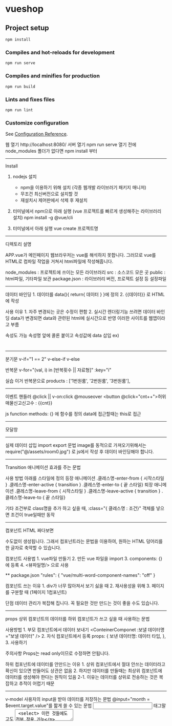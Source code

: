 # vueshop

## Project setup
```
npm install
```

### Compiles and hot-reloads for development
```
npm run serve
```

### Compiles and minifies for production
```
npm run build
```

### Lints and fixes files
```
npm run lint
```

### Customize configuration
See [Configuration Reference](https://cli.vuejs.org/config/).

웹 열기 http://localhost:8080/
서버 열기  npm run serve
열기 전에 node_modules 폴더가 없다면 npm install 부터

-----------------------------------------------------------------------
Install

1. nodejs 설치
	- npm을 이용하기 위해 설치 (각종 웹개발 라이브러기 패키지 매니저)
	- 무조건 최신버전으로 설치할 것
	- 재설치시 제어판에서 삭제 후 재설치

2. 터미널에서 npm으로 아래 실행 (vue 프로젝트를 빠르게 생성해주는 라이브러리 설치)
	npm install -g @vue/cli

3. 터미널에서 아래 실행
	vue create 프로젝트명

-----------------------------------------------------------------------
디렉토리 설명

APP.vue가 메인페이지
웹브라우저는 vue를 해석하지 못합니다.
그러므로 vue를 HTML로 컴파일 작업을 거쳐서 html파일에 작성해줍니다.

node_modules : 프로젝트에 쓰이는 모든 라이브러리
src : 소스코드 모은 곳
public : html파일, 기타파일 보관
package.json : 라이브러리 버전, 프로젝트 설정 등 설정파일

-----------------------------------------------------------------------
데이터 바인딩
	1. 데이터를 data(){ return{ 데이터 } }에 정의
	2. {{데이터}} 로 HTML에 작성

사용 이유
	1. 자주 변경되는 곳은 수정이 편함
	2. 실시간 렌더링기능 쓰려면 데이터 바인딩
		data가 변경되면 data와 관련된 html에 실시간으로 반영
		이러한 사이트를 웹앱이라고 부름

속성도 가능
	속성명 앞에 콜론 붙이고 속성값에 data 삽입
		ex) <h1 :class="classname"></h1>

-----------------------------------------------------------------------
분기문
v-if="1 == 2"
v-else-if
v-else


반복문
	v-for="(val, i) in [반복횟수 || 자료형]" :key="i"

실습
	이거 반복문으로
	products : ['1번원룸', '2번원룸', '3번원룸'],

-----------------------------------------------------------------------
이벤트 핸들러
	@click  ||  v-on:click
	@mouseover
	<button @click="cnt++">허위매물신고</button><span>신고수 : {{cnt}}</span>

js function
	methods: {} 에 함수를 정의
	data에 접근할때는 this로 접근

-----------------------------------------------------------------------

모달창

-----------------------------------------------------------------------
실제 데이터 삽입
import export 문법
image를 동적으로 가져오기위해서는
require("@/assets/room0.jpg") 로 js에서 작성 후 데이터 바인딩해야 합니다.

-----------------------------------------------------------------------
Transition
	애니메이션 효과를 주는 문법

사용 방법
	아래를 스타일에 정의
		등장 애니메이션
			.클레스명-enter-from { 시작스타일 }
			.클레스명-enter-active { transition }
			.클레스명-enter-to { 끝 스타일}
		퇴장 애니메이션
			.클레스명-leave-from { 시작스타일 }
			.클레스명-leave-active { transition }
			.클레스명-leave-to { 끝 스타일}

기타
	조건부로 class명을 추가 하고 싶을 때,
	:class="{ 클레스명 : 조건}" 객체를 넣으면 조건이 true일때만 동작

-----------------------------------------------------------------------
컴포넌트
	HTML 짜다보면 <div> 수도없이 생성됩니다.
	그래서 컴포넌트라는 문법을 이용하여, 원하는 HTML 덩어리를 한 글자로 축약할 수 있습니다.

컴포넌트 사용법
	1. vue파일 만들기
	2. 만든 vue 파일을 import
	3. components: {} 에 등록
	4. <뷰파일명/> 으로 사용

**
package.json
	"rules": {
	"vue/multi-word-component-names": "off"
	} 

컴포넌트 쓰는 이유
	1. div가 너무 많아져서 보기 싫을 때
	2. 재사용성을 위해
	3. 페이지를 구분할 때 (1페이지 1컴포넌트)

단점
	데이터 관리가 복잡해 집니다.
	꼭 필요한 것만 만드는 것이 좋을 수도 있습니다.

-----------------------------------------------------------------------
props
	상위 컴포넌트의 데이터를 하위 컴포넌트가 쓰고 싶을 때 사용하는 문법

사용방법
	1. 부모 컴포넌트에서 데이터 보내기
		<ConteinerComponet :보낼 데이터명="보낼 데이터" />
	2. 자식 컴포넌트에서 등록
		props: {
			보낸 데이터명: 데이터 타입,
		},
	3. 사용하기

주의사항
	Props는 read only이므로 수정하면 안됩니다.

하위 컴포넌트에 데이터를 안만드는 이유
	1. 상위 컴포넌트에서 절대 안쓰는 데이터라고 확신이 있으면 만들어도 상관은 없음
	2. 하지만 데이터를 만들때는 최상위 컴포넌트에 데이터를 생성해야 한다는 원칙이 있음
		2-1. 이유는 데이터를 상위로 전송하는 것은 복잡하고 추적이 어렵기 때문

-----------------------------------------------------------------------
v-model
	사용자의 input을 받아 데이터를 저장하는 문법
	@input="month = $event.target.value"를 짧게 쓸 수 있는 문법
	 <input> 태그말고도 <textarea> <select> 이런 것들에도 전부 적용 가능

주의사항
	사용자가 <input>에 적은건 무조건 문자열
	directive를 이용하여 v-model.number="month"처럼 적으면 숫자로 저장

-----------------------------------------------------------------------
Watcher
	data를 감시하는 함수
	사용자의 input을 받는 곳은 필수 적으로 사용

사용방법
	1. watch: {} 오브젝트 생성
	2. watch에 데이터명으로 함수 생성
		2-1. ex: month(input, [before])

기타
	Vue 용 form validation 라이브러리를 사용할 수 도 있음

-----------------------------------------------------------------------
lifecycle
	1. 컴포넌트를 보여줄 때 create -> mount 단계로 생성
		create는 데이터생성, mount는 index.html에 작성
	2. update 단계는 데이터가 바뀌어서 컴포넌트가 재렌더링되는 단계
	3. unmount 단계는 다른페이지로 이동하거나 종료 등등 컴포넌트가 삭제되는 단계

lifecycle hook
	필요한 시점에 따라 아래 함수를 이용
		beforeCreate() {}
		created() {}
		beforeMount() {}
		mounted() {}
		beforeUpdate() {}
		updated() {}
		beforeUnmount() {}
		unmounted() {}

vue 라이프사이플 다이어그램
	https://ko.vuejs.org/guide/essentials/lifecycle.html
-----------------------------------------------------------------------
slot
	props 대용으로 사용 할 수 있는 간편한 문법
	하지만, HTML 태그로써만 사용 가능

사용방법
	1. 부모 컴포넌트에서 <자식 컴포넌트> 보낼데이터 </자식 컴포넌트> 로 작성
	2. 자식 컴포넌트에 <slot></slot>로 데이터를 출력할 곳을 지정하여 사용

Named Slots
	여러개의 데이터를 전달하고 싶을 때 사용하는 문법

사용방법
	1. 부모 컴포넌트에서 아래처럼로 작성
		 <자식 컴포넌트>
			<template v-slot:a> 보낼데이터 </template>
		 </자식 컴포넌트>
	2. 자식 컴포넌트에 <slot name="a"></slot>로 데이터를 출력할 곳을 지정하여 사용
-----------------------------------------------------------------------

커스텀 이벤트
	부모의 데이터를 수정하고 싶을 때 사용하는 문법
	자식컴포넌트는 부모에게 메세지를 넘겨줍니다.

사용 방법
	1. 자식은 $emit(메세지명, 데이터) 로 부모에게 메세지를 전송
	2. 부모는 @메세지명="실행 할 JS코드" 이렇게 메세지를 수신해서 원하는 데이터를 변경

-----------------------------------------------------------------------
Vuex
	상태관리 (데이터관리) 라이브러리

사용 이유
	1. props와 custom event로 데이터 주고받는게 힘들 때
		Vuex를 이용하면 js 파일하나에다가 모든 데이터를 다 저장가능
		그로인해 모든 컴포넌트가 데이터(State)에 직접 접근가능 

	2. Vue파일과 데이터가 너무 많을 경우 관리의 편의성을 위해서

사용 방법
	1. Vuex 설치 (https://vuex.vuejs.org/installation.html)
		npm install vuex@next

	2. src디렉토리에 store.js 생성

	3. main.js에 설정
		import store from './store.js'
		createApp(App).use(store).mount('#app')

	4. 컴포넌트에서 사용
		4-1. vue 파일에서 출력시
			{{ $store.state.데이터명 }}
		4-2. 함수나 mounted 등에서 이용 시
			this.$store.state.데이터명

mutations (데이터 수정)
	state를 수정하고 싶으면, 미리 store.js에 수정방법을 정의하고 그 방법을 호출해 수정할 것
	** 순차적인 로직들만 선언 **

	수정방법
		1. store.js의 mutations 메소드에 데이터 수정 함수를 정의
			mutations: {
				test(state) {
					~~~;
				}
			}
		2. 1번을 호출해서 데이터 수정
			2-1. vue 파일에서 출력시
				$store.commit('해당 함수명');
			2-2. 함수나 mounted 등에서 이용 시
				this.$store.commit('해당 함수명');
				this.$store.commit('해당 함수명', args);
				this.$store.commit('해당 함수명', {args1, args2});

actions (Ajax 요청 등)
	ajax로 서버에 데이터를 요청할 때나 시간 함수등 비동기 처리는 actions에 정의
	** 비동기 처리 로직들만 정의 **

	사용방법
		1. store.js의 actions 메소드에 데이터 수정 함수를 정의
			actions: {
				test(context) {
					~~~;
				}
			}
		2. 1번을 호출해서 데이터 수정
			2-1. vue 파일에서 출력시
				$store.dispatch('해당 함수명');
			2-2. 함수나 mounted 등에서 이용 시
				this.$store.dispatch('해당 함수명');
				this.$store.dispatch('해당 함수명', args);
				this.$store.dispatch('해당 함수명', {args1, args2});

mapState
	store.js에 정의한 것들을 좀더 간단하게 사용하기 위한 기능
	"$store.state.name"으로 사용하던 것을 "name"만으로 사용 가능 

	1. import
	import {mapState, mapMutations, mapActions} from 'vuex';

	2. 정의 (methods에 정의해도 동작함)
		computed: {
		...mapActions([]),
		...mapMutations([]),
		...mapState([])
		}

-----------------------------------------------------------------------

axios

사용방법
	1. 인스톨
		npm install axios
	2. 등록
		import axios from 'axios';
	3. 사용
		axios.get('URL입력')
		.then((res) => {
			성공했을 때 처리
		})
		.catch((err) => {
			에러 처리
		});

-----------------------------------------------------------------------

탭UI

필터
	1. 필터명
	[ "aden", "_1977", "brannan", "brooklyn", "clarendon", "earlybird", "gingham", "hudson", 
		"inkwell", "kelvin", "lark", "lofi", "maven", "mayfair", "moon", "nashville", "perpetua", 
		"reyes", "rise", "slumber", "stinson", "toaster", "valencia", "walden", "willow", "xpro2"]

	2. index.html에 아래 cdn 추가
		<link rel="stylesheet" href="https://cdnjs.cloudflare.com/ajax/libs/cssgram/0.1.12/cssgram.min.css" integrity="sha512-kr3JaEexN5V5Br47Lbg4B548Db46ulHRGGwvyZMVjnghW1BKmqIjgEgVHV8D7V+Cbqm/VBgo3Rcbtv+mGLoWXA==" crossorigin="anonymous" />

-----------------------------------------------------------------------

이미지 업로드
	1. FileReader() 를 쓰면 이미지를 글자로 변환
	2. URL.createObjectURL() 을 쓰면 이미지 URL을 생성
	(다만 새로고침하면 사라짐)

-----------------------------------------------------------------------

Composition API
	분산되어 있는 로직을, 관련 있는 로직들끼리 모아 개발하기 위해 사용
	필수는 아니므로 Opsions API 중 선택해서 사용

사용방법
	1. 사용 할 기능들을 임포트
		import { ref, reactive, onMounted... } from 'vue';

	2. setup(){}에 데이터 생성, 조작, methods, computed, hook 등등 모두 작성
		2-1. ref() & reactive()
		reactive()의 경우 객체 타입일 경우에만 실시간 랜더링이 가능하고,
		ref()의 경우에는 모든 데이터 타입에 대해서 실시간 랜더링이 가능
		그러므로 관습적으로 ref()와 reactive()를 구분해서 쓰나, ref()만 사용해도 문제 없음
			setup() {
				let reactive = reactive(); // obj나 array형 정의
				let ref = ref([]); // 그 외 자료형들 정의

				return {...작성한 데이터들};
			},

		2-2. Props
			props를 setup()에서 사용하고 싶을 시, props:{}를 생성 후 setup(props)로 셋팅을 해야 사용 가능
			setup(props) {
				let { props명 } = toRefs(props);

				return {...작성한 데이터들};
			},
		
		2-3. Watch
			setup() {
				watch( watch하고 싶은 데이터, () => {
					실행하고 싶은 코드
				})

				return {...작성한 데이터들};
			},

		2-4. computed
			setup() {
				let test = computed( () => {
					return 11;
				})

				return {...작성한 데이터들};
			},

-----------------------------------------------------------------------

route
	1. route 설치
		npm install vue-router@4

	2. src디렉토리에 router.js 생성
		** main.js에 바로 설정해도 되나 일반적으로 라우터 파일을 따로 만듬 **
		import { createWebHistory, createRouter } from "vue-router";
		import 이름 from '컴포넌트 경로';

		const routes = [
		{
			path: "/경로",
			component: import한 컴포넌트,
		}
		];

		const router = createRouter({
		history: createWebHistory(),
		routes,
		});

		export default router; 

	3. main.js에 설정
		import router from './router'
		createApp(App).use(router).mount('#app')

	4. App.vue에 라우트 사용
		4-1. 기본 사용 방법
			<router-view></router-view>
		4-2. props 이용 시 방법
			<router-view :boardsData="boardsData"></router-view>

라우트 이동 링크 만드는 방법
    <router-link to="/write">이동하기</router-link>

-----------------------------------------------------------------------